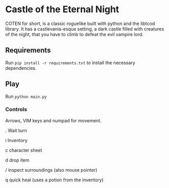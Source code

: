 # Castle of the Eternal Night 

COTEN for short, is a classic roguelike built with python and the libtcod library. It has a castlevania-esque setting, a dark castle filled with creatures of the night, that you have to climb to defeat the evil vampire lord.

## Requirements

Run `pip install -r requirements.txt` to install the necessary dependencies.

## Play

Run `python main.py`

### Controls

Arrows, VIM keys and numpad for movement.

. Wait turn

i Inventory

c character sheet

d drop item

/ inspect surroundings (also mouse pointer)

q quick heal (uses a potion from the inventory)
